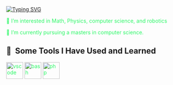 <style>
  p {
    color: #2CF767FF;
  }
</style>


<div>
  <a href="https://git.io/typing-svg"><img src="https://readme-typing-svg.herokuapp.com?font=Fira+Code&weight=600&pause=1000&color=2CF767&width=435&lines=%3E+Welcome+to+my+page!" alt="Typing SVG" /></a>
<div>

<div>
  <p>👀 I’m interested in Math, Physics, computer science, and robotics</p>
  <p>🌱 I’m currently pursuing a masters in computer science. </p>
<div>

<h2> 🚀 &nbsp;Some Tools I Have Used and Learned</h2>
<p align="left">
<img src="https://cdn.jsdelivr.net/gh/devicons/devicon/icons/vscode/vscode-original.svg" alt="vscode" width="45" height="45"/>
<img src="https://cdn.jsdelivr.net/gh/devicons/devicon/icons/bash/bash-original.svg" alt="bash" width="45" height="45"/>
<img src="https://cdn.jsdelivr.net/gh/devicons/devicon/icons/php/php-original.svg" alt="php" width="45" height="45"/>
</p>

<!---
NocturnSilver/NocturnSilver is a ✨ special ✨ repository because its `README.md` (this file) appears on your GitHub profile.
You can click the Preview link to take a look at your changes.
--->

